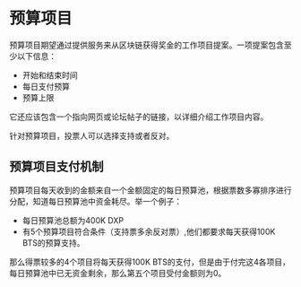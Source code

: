# 预算项目

预算项目期望通过提供服务来从区块链获得奖金的工作项目提案。一项提案包含至少以下信息：

* 开始和结束时间
* 每日支付预算
* 预算上限

它还应该包含一个指向网页或论坛帖子的链接，以详细介绍工作项目内容。

针对预算项目，投票人可以选择支持或者反对。

## 预算项目支付机制

预算项目每天收到的金额来自一个金额固定的每日预算池，根据票数多寡排序进行分配，知道每日预算池中资金耗尽。举一个例子：

* 每日预算池总额为400K DXP
* 有5个预算项目符合条件（支持票多余反对票）,他们都要求每天获得100K BTS的预算支持。

那么得票较多的4个项目将每天获得100K BTS的支付，但是由于付完这4各项目，每日预算池中已无资金剩余，那么第五个项目受付金额则为0。
